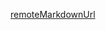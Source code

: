 [remoteMarkdownUrl](https://raw.githubusercontent.com/ymind/rsql-querydsl/master/CHANGELOG.zh-cn.md)
